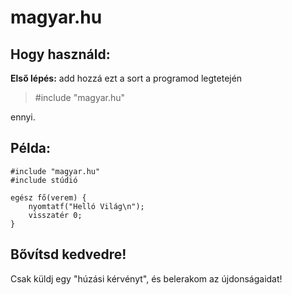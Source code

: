 
# magyar.hu
## Hogy használd: 
**Első lépés:** add hozzá ezt a sort a programod legtetején
> #include "magyar.hu" 

ennyi. 

## Példa:

    #include "magyar.hu"
    #include stúdió
    
    egész fő(verem) {
        nyomtatf("Helló Világ\n");
        visszatér 0;
    }

## Bővítsd kedvedre!
Csak küldj egy "húzási kérvényt", és belerakom az újdonságaidat!
